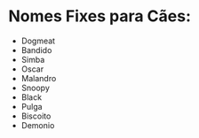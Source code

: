 # Nomes Fixes para Cães:

- Dogmeat
- Bandido
- Simba
- Oscar
- Malandro
- Snoopy
- Black
- Pulga
- Biscoito
- Demonio
